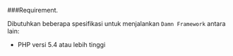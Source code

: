 ###Requirement.

Dibutuhkan beberapa spesifikasi untuk menjalankan `Damn Framework` antara lain:

- PHP versi 5.4 atau lebih tinggi